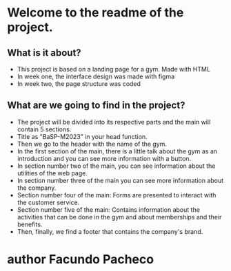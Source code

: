 # Welcome to the readme of the project.
## What is it about?
- This project is based on a landing page for a gym. Made with HTML
- In week one, the interface design was made with figma
- In week two, the page structure was coded

## What are we going to find in the project?
- The project will be divided into its respective parts and the main will contain 5 sections.       
- Title as "BaSP-M2023" in your head function.      
- Then we go to the header with the name of the gym.
- In the first section of the main, there is a little talk about the gym as an introduction and you can see more information with a button. 
- In section number two of the main, you can see information about the utilities of the web page.
- In section number three of the main you can see more information about the company.
- Section number four of the main: Forms are presented to interact with the customer service.
- Section number five of the main: Contains information about the activities that can be done in the gym and about memberships and their benefits.
- Then, finally, we find a footer that contains the company's brand.
# author Facundo Pacheco

